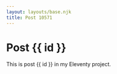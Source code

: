 ```yaml
---
layout: layouts/base.njk
title: Post 10571
---
```


# Post {{ id }}

This is post {{ id }} in my Eleventy project.
